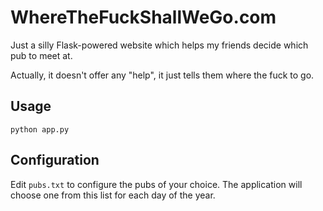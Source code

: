 WhereTheFuckShallWeGo.com
=========================

Just a silly Flask-powered website which helps my friends decide which pub to meet at.

Actually, it doesn't offer any "help", it just tells them where the fuck to go.

Usage
-----
`python app.py`

Configuration
-------------
Edit `pubs.txt` to configure the pubs of your choice. The application will choose one from this list for each day of the year.
